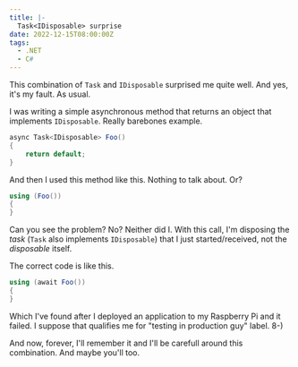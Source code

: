 ```yaml
---
title: |-
  Task<IDisposable> surprise
date: 2022-12-15T08:00:00Z
tags:
  - .NET
  - C#
---
```

This combination of `Task` and `IDisposable` surprised me quite well. And yes, it's my fault. As usual.

<!-- excerpt -->

I was writing a simple asynchronous method that returns an object that implements `IDisposable`. Really barebones example.

```csharp
async Task<IDisposable> Foo()
{
    return default;
}
```

And then I used this method like this. Nothing to talk about. Or?

```csharp
using (Foo())
{
}
```

Can you see the problem? No? Neither did I. With this call, I'm disposing the _task_ (`Task` also implements `IDisposable`) that I just started/received, not the _disposable_ itself.

The correct code is like this.

```csharp
using (await Foo())
{
}
```

Which I've found after I deployed an application to my Raspberry Pi and it failed. I suppose that qualifies me for "testing in production guy" label. 8-)

And now, forever, I'll remember it and I'll be carefull around this combination. And maybe you'll too.
